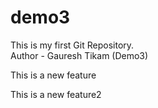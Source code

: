 # demo3
This is my first Git Repository.
<br>
Author - Gauresh Tikam (Demo3)

<p>This is a new feature</p>
<p>This is a new feature2</p>